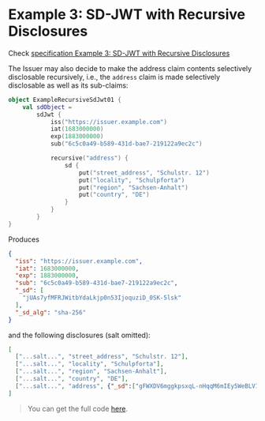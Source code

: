 <!--- TEST_NAME ExampleRecursiveSdJwt01Test -->

# Example 3: SD-JWT with Recursive Disclosures

Check [specification Example 3: SD-JWT with Recursive Disclosures](https://www.ietf.org/archive/id/draft-ietf-oauth-selective-disclosure-jwt-06.html#name-example-sd-jwt-with-recursi)

The Issuer may also decide to make the address claim contents selectively disclosable recursively, i.e., 
the `address` claim is made selectively disclosable as well as its sub-claims:

```kotlin
object ExampleRecursiveSdJwt01 {
    val sdObject =
        sdJwt {
            iss("https://issuer.example.com")
            iat(1683000000)
            exp(1883000000)
            sub("6c5c0a49-b589-431d-bae7-219122a9ec2c")

            recursive("address") {
                sd {
                    put("street_address", "Schulstr. 12")
                    put("locality", "Schulpforta")
                    put("region", "Sachsen-Anhalt")
                    put("country", "DE")
                }
            }
        }
}
```

Produces

```json
{
  "iss": "https://issuer.example.com",
  "iat": 1683000000,
  "exp": 1883000000,
  "sub": "6c5c0a49-b589-431d-bae7-219122a9ec2c",
  "_sd": [
    "jUAs7yfMFRJWitbYdaLkjp0n53IjoquziD_0SK-5lsk"
  ],
  "_sd_alg": "sha-256"
}
```

and the following disclosures (salt omitted):

```json 
[
  ["...salt...", "street_address", "Schulstr. 12"],
  ["...salt...", "locality", "Schulpforta"],
  ["...salt...", "region", "Sachsen-Anhalt"],
  ["...salt...", "country", "DE"],
  ["...salt...", "address", {"_sd":["gFWXDV6mggkpsxqL-nHqqM6mIEy5WeBLV1jbz1O5pS0","LjQfgLDVbdIa57m98JIZX9I7_NeCgbmN3uHDg9q6JyY","YFYDdcnUYoWkye82Nk8zSUbG8UAXPYHNddEwI5TVrnk","ceHK1FqGvxZLm8ffvx5LI_us6mLtHMaVEkhlRe_1p-E"]}]
]
```

> You can get the full code [here](../../src/test/kotlin/eu/europa/ec/eudi/sdjwt/examples/ExampleRecursiveSdJwt01.kt).

<!--- TEST ExampleRecursiveSdJwt01.sdObject.assertThat(description = "Example 3: Recursive SD-JWT", expectedDisclosuresNo = 5) -->

